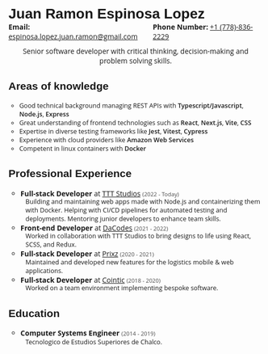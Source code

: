 <h1>Juan Ramon Espinosa Lopez</h1>

<style>
    @media print {
        @page { margin: 0; }
        body { margin: 1.6cm; }
    }
    @import url('https://fonts.googleapis.com/css2?family=Montserrat:ital,wght@0,100..900;1,100..900&display=swap');
    @import url('https://fonts.googleapis.com/css2?family=Open+Sans:ital,wght@0,300..800;1,300..800&display=swap');
    * {
        font-family: "Open Sans", sans-serif;
    }
    ul {
        list-style-type: circle;
    }
    h1, h3 {
        margin: 0;
    }
    h1, h2 {
        font-family: "Montserrat", sans-serif;
    }
    p {
        margin: 0;
    }
    .contact {
        display: flex;
        justify-content: space-between;
    }
    .header {
        margin-top: 10px;
        text-align: center;
    }
    .knowledge__list {
        color: hsl(0deg, 0%, 10%);
        font-size: 0.9em;
    }
    .experience {
    }
    .experience__date {
        font-size: 0.8em;
        line-height: 1;
        color: hsl(0deg, 0%, 30%)
    }
    .experience__title {
        line-height: 1.1;
    }
    .experience__link {
    }
    .experience__role {
        font-weight: 700;
    }
    .experience__description, .education__school {
        padding-left: 10px;
        color: hsl(0deg, 0%, 10%);
        font-size: 0.9em;
    }
    .project {
        font-size: 0.9em;
    }
    .project > li {
        color: hsl(0deg, 0%, 10%);
        line-height: 1.2;
    }
    .education__title {
        font-weight: 700;
        line-height: 1.1;
    }
    .education__date {
        font-size: 0.8em;
        line-height: 1;
        color: hsl(0deg, 0%, 30%)
    }
    .bold {
        font-weight: 700;
    }
    .tech {
        font-weight: 600;
    }
</style>

<div class="contact">
    <span>
        <span class="bold">Email:</span> <a href="mailto:espinosa.lopez.juan.ramon@gmail.com">espinosa.lopez.juan.ramon@gmail.com</a>
    </span>
    <span>
        <span class="bold">Phone Number:</span> <a href="tel:+17788362229">+1 (778)-836-2229</a>
    </span>
</div>

<p class="header">
    Senior software developer with critical thinking, decision-making and problem solving skills.
</p>

<h2>Areas of knowledge</h2>

<ul class="knowledge__list">
    <li>Good technical background managing REST APIs with <span class="tech">Typescript/Javascript</span>, <span class="tech">Node.js</span>, <span class="tech">Express</span></li>
    <li>Great understanding of frontend technologies such as <span class="tech">React</span>, <span class="tech">Next.js</span>, <span class="tech">Vite</span>, <span class="tech">CSS</span></li>
    <li>Expertise in diverse testing frameworks like <span class="tech">Jest</span>, <span class="tech">Vitest</span>, <span class="tech">Cypress</span></li>
    <li>Experience with cloud providers like <span class="tech">Amazon Web Services</span></li>
    <li>Competent in linux containers with <span class="tech">Docker</span></li>
</ul>

<h2>Professional Experience</h2>

<ul class="experience">
    <li>
        <p class="experience__title">
            <span class="experience__role">Full-stack Developer</span> at <a class="experience__link" href="https://ttt.studio" target="_blank">TTT Studios</a> <span class="experience__date">(2022 - Today)</span>
        </p>
        <p class="experience__description">Building and maintaining web apps made with Node.js and containerizing them with Docker. Helping with CI/CD pipelines for automated testing and deployments. Mentoring junior developers to enhance team skills.</p>
    </li>
    <li>
        <p class="experience__title">
            <span class="experience__role">Front-end Developer</span> at <a class="experience__link" href="https://dacodes.com" target="_blank">DaCodes</a> <span class="experience__date">(2021 - 2022)</span>
        </p>
        <p class="experience__description">Worked in collaboration with TTT Studios to bring designs to life using React, SCSS, and Redux.</p>
    </li>
    <li>
        <p class="experience__title">
            <span class="experience__role">Full-stack Developer</span> at <a class="experience__link" href="https://prixz.com" target="_blank">Prixz</a> <span class="experience__date">(2020 - 2021)</span>
        </p>
        <p class="experience__description">Maintained and developed new features for the logistics mobile & web applications.</p>
    </li>
    <li>
        <p class="experience__title">
            <span class="experience__role">Full-stack Developer</span> at <a class="experience__link" href="https://www.cointic.com.mx" target="_blank">Cointic</a> <span class="experience__date">(2018 - 2020)</span>
        </p>
        <p class="experience__description">Worked on a team environment implementing bespoke software.</p>
    </li>
</ul>

<!-- Projects only relevant to TTT -->
<!--
<h2>Relevant Projects</h2>

<h3>Wheaton Precious Metals</h3>
<ul class="project">
    <li>
        Setup front-end codebase with <span class="tech">Vite</span>, <span class="tech">Typescript</span> and <span class="tech">React</span>. Implemented data-visualization components made with <span class="tech">D3</span> and <span class="tech">Visx</span>.
    </li>
    <li>
        Helped implementing CI/CD pipelines in <span class="tech">Azure DevOps</span> to automatically build, test and deploy the codebase to multiple environments.
    </li>
    <li>
        Contributed to the <span class="tech">Express</span>-based REST API adding new endpoints and fixing bugs.
    </li>
</ul>
<h3>Paladin</h3>
<ul class="project">
    <li>
        Setup front-end codebase with <span class="tech">Vite</span>, <span class="tech">Javascript</span> and <span class="tech">React</span>. Implemented a Geographic Information System to dinamically display security risks in major cities of North America in real-time.
    </li>
    <li>
        Aided in configuring and integrating several <span class="tech">Amazon Web Services</span> such as <span class="tech">Cloudfront</span>, <span class="tech">S3</span>, <span class="tech">Cognito</span>, <span class="tech">Lambda</span> and <span class="tech">Gateway</span>.
    </li>
    <li>
        Conducted extensive testing to identify and fix bugs, ensuring a robust and high-quality application.
    </li>
</ul>
<h3>Purecount</h3>
<ul class="project">
    <li>
        Implemented a warehouse management system to optimize inventory tracking and logistics with <span class="tech">React</span> and <span class="tech">Express</span>.
    </li>
</ul>
-->
<!-- ENDOF: Projects only relevant to TTT -->

<h2>Education</h2>

<ul>
    <li>
        <p>
            <span class="education__title">Computer Systems Engineer</span> <span class="experience__date">(2014 - 2019)</span>
        </p>
        <p class="education__school">
            Tecnologico de Estudios Superiores de Chalco.
        </p>
    </li>
</ul>
